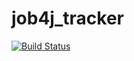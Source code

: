 # job4j_tracker
[![Build Status](https://app.travis-ci.com/ivanmaleev/job4j_grabber.svg?branch=main)](https://app.travis-ci.com/ivanmaleev/job4j_grabber)
